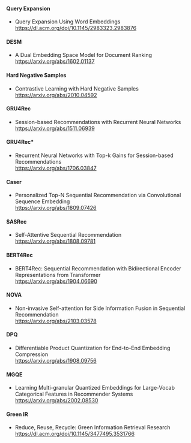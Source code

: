 #### Query Expansion  
- Query Expansion Using Word Embeddings  
https://dl.acm.org/doi/10.1145/2983323.2983876  

#### DESM  
- A Dual Embedding Space Model for Document Ranking  
https://arxiv.org/abs/1602.01137

#### Hard Negative Samples  
- Contrastive Learning with Hard Negative Samples  
https://arxiv.org/abs/2010.04592 

#### GRU4Rec  
- Session-based Recommendations with Recurrent Neural Networks  
https://arxiv.org/abs/1511.06939  

#### GRU4Rec*  
- Recurrent Neural Networks with Top-k Gains for Session-based Recommendations  
https://arxiv.org/abs/1706.03847  

#### Caser  
- Personalized Top-N Sequential Recommendation via Convolutional Sequence Embedding  
https://arxiv.org/abs/1809.07426 

#### SASRec  
- Self-Attentive Sequential Recommendation  
https://arxiv.org/abs/1808.09781   
  
#### BERT4Rec 
- BERT4Rec: Sequential Recommendation with Bidirectional Encoder Representations from Transformer  
https://arxiv.org/abs/1904.06690

#### NOVA  
- Non-invasive Self-attention for Side Information Fusion in Sequential Recommendation  
https://arxiv.org/abs/2103.03578  

#### DPQ  
- Differentiable Product Quantization for End-to-End Embedding Compression  
https://arxiv.org/abs/1908.09756  

#### MGQE  
- Learning Multi-granular Quantized Embeddings for Large-Vocab Categorical Features in Recommender Systems  
https://arxiv.org/abs/2002.08530  

#### Green IR  
- Reduce, Reuse, Recycle: Green Information Retrieval Research  
https://dl.acm.org/doi/10.1145/3477495.3531766  



